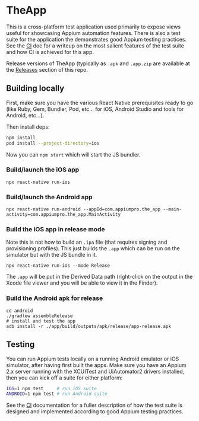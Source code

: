 # TheApp

This is a cross-platform test application used primarily to expose views useful for showcasing
Appium automation features. There is also a test suite for the application the demonstrates good
Appium testing practices. See the [CI](CI.md) doc for a writeup on the most salient features of the
test suite and how CI is achieved for this app.

Release versions of TheApp (typically as `.apk` and `.app.zip` are available at the
[Releases](https://github.com/appium-pro/TheApp/releases) section of this repo.

## Building locally

First, make sure you have the various React Native prerequisites ready to go (like Ruby, Gem,
Bundler, Pod, etc... for iOS, Android Studio and tools for Android, etc...).

Then install deps:

```bash
npm install
pod install --project-directory=ios
```

Now you can `npm start` which will start the JS bundler.

### Build/launch the iOS app

```
npx react-native run-ios
```

### Build/launch the Android app

```
npx react-native run-android --appId=com.appiumpro.the_app --main-activity=com.appiumpro.the_app.MainActivity
```

### Build the iOS app in release mode

Note this is not how to build an `.ipa` file (that requires signing and provisioning profiles).
This just builds the `.app` which can be run on the simulator but with the JS bundle in it.

```
npx react-native run-ios --mode Release
```

The `.app` will be put in the Derived Data path (right-click on the output in the Xcode file viewer
and you will be able to view it in the Finder).

### Build the Android apk for release

```
cd android
./gradlew assembleRelease
# install and test the app
adb install -r ./app/build/outputs/apk/release/app-release.apk
```

## Testing

You can run Appium tests locally on a running Android emulator or iOS simulator, after having first
built the apps. Make sure you have an Appium 2.x server running with the XCUITest and UiAutomator2
drivers installed, then you can kick off a suite for either platform:

```bash
IOS=1 npm test     # run iOS suite
ANDROID=1 npm test # run Android suite
```

See the [CI](CI.md) documentation for a fuller description of how the test suite is designed and
implemented according to good Appium testing practices.
